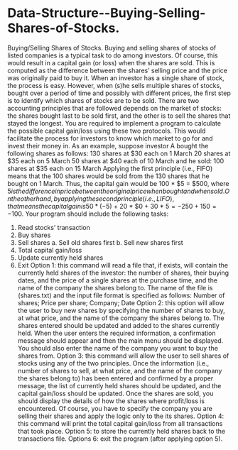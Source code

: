 # Data-Structure--Buying-Selling-Shares-of-Stocks.

Buying/Selling Shares of Stocks.
Buying and selling shares of stocks of listed companies is a typical task to do among investors. Of course, this would result in a capital gain (or loss) when the shares are sold. This is computed as the difference between the shares’ selling price and the price was originally paid to buy it.
When an investor has a single share of stock, the process is easy. However, when (s)he sells multiple shares of stocks, bought over a period of time and possibly with different prices, the first step is to identify which shares of stocks are to be sold. There are two accounting principles that are followed depends on the market of stocks: the shares bought last to be sold first, and the other is to sell the shares that stayed the longest.
You are required to implement a program to calculate the possible capital gain/loss using these two protocols. This would facilitate the process for investors to know which market to go for and invest their money in.
As an example, suppose investor A bought the following shares as follows:
130 shares at $30 each on 1 March 20 shares at $35 each on 5 March 50 shares at $40 each of 10 March
and he sold:
100 shares at $35 each on 15 March
Applying the first principle (i.e., FIFO) means that the 100 shares would be sold from the 130 shares that he bought on 1 March. Thus, the capital gain would be 100 * $5 = $500, where $5 is the difference in price between the original price when bought and when sold. On the other hand, by applying the second principle (i.e., LIFO), that means the capital gain is 50 * (-$5) + 20 * $0 + 30 * $5 = -250 + 150 = -$100.
Your program should include the following tasks:
1. Read stocks’ transaction
2. Buy shares
3. Sell shares
a. Sell old shares first
b. Sell new shares first
4. Total capital gain/loss
5. Update currently held shares
6. Exit
Option 1: this command will read a file that, if exists, will contain the currently held shares of the investor: the number of shares, their buying dates, and the price of a single shares at the purchase time, and the name of the company the shares belong to. The name of the file is (shares.txt) and the input file format is specified as follows:
Number of shares; Price per share; Company; Date
Option 2: this option will allow the user to buy new shares by specifying the number of shares to buy, at what price, and the name of the company the shares belong to. The shares entered should be updated and added to the shares currently held. When the user enters the required information, a confirmation message should appear and then the main menu should be displayed. You should also enter the name of the company you want to buy the shares from.
Option 3: this command will allow the user to sell shares of stocks using any of the two principles. Once the information (i.e., number of shares to sell, at what price, and the name of the company the shares belong to) has been entered and confirmed by a proper message, the list of currently held shares should be updated, and the capital gain/loss should be updated.
Once the shares are sold, you should display the details of how the shares where profit/loss is encountered. Of course, you have to specify the company you are selling their shares and apply the logic only to the its shares.
Option 4: this command will print the total capital gain/loss from all transactions that took place.
Option 5: to store the currently held shares back to the transactions file.
Options 6: exit the program (after applying option 5).
